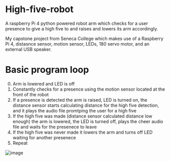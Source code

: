 # High-five-robot
A raspberry Pi 4 python powered robot arm which checks for a user presence to give a high five to and raises and lowers its arm accordingly. 

My capstone project from Seneca College which makes use of a Raspberry Pi 4, distasnce sensor, motion sensor, LEDs, 180 servo motor, and an external USB speaker.

# Basic program loop

0. Arm is lowered and LED is off
1. Constantly checks for a presence using the motion sensor located at the front of the robot
2. If a presence is detected the arm is raised, LED is turned on, the distance sensor starts calculating distance for the high five detection, and it plays the audio file promtping the user for a high five
3. If the high five was made (distance sensor calculated distance low enough) the arm is lowered, the LED is turned off, plays the cheer audio file and waits for the presenece to leave
4. If the high five was never made it lowers the arm and turns off LED waiting for another presenece
5. Repeat


![image](https://user-images.githubusercontent.com/74801180/176693710-c0e3d57a-d9ac-4793-aae4-57445a398a99.png)
